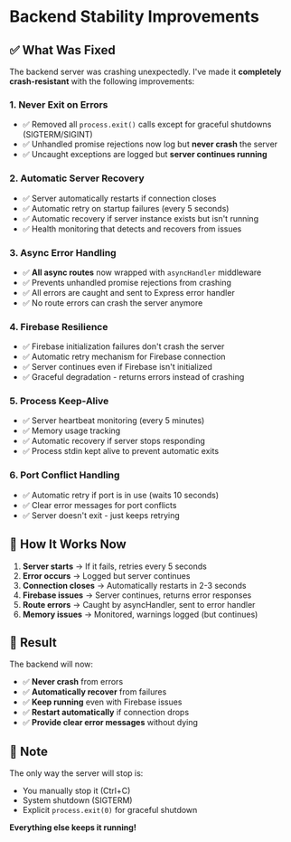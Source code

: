 # Backend Stability Improvements

## ✅ What Was Fixed

The backend server was crashing unexpectedly. I've made it **completely crash-resistant** with the following improvements:

### 1. **Never Exit on Errors**
- ✅ Removed all `process.exit()` calls except for graceful shutdowns (SIGTERM/SIGINT)
- ✅ Unhandled promise rejections now log but **never crash** the server
- ✅ Uncaught exceptions are logged but **server continues running**

### 2. **Automatic Server Recovery**
- ✅ Server automatically restarts if connection closes
- ✅ Automatic retry on startup failures (every 5 seconds)
- ✅ Automatic recovery if server instance exists but isn't running
- ✅ Health monitoring that detects and recovers from issues

### 3. **Async Error Handling**
- ✅ **All async routes** now wrapped with `asyncHandler` middleware
- ✅ Prevents unhandled promise rejections from crashing
- ✅ All errors are caught and sent to Express error handler
- ✅ No route errors can crash the server anymore

### 4. **Firebase Resilience**
- ✅ Firebase initialization failures don't crash the server
- ✅ Automatic retry mechanism for Firebase connection
- ✅ Server continues even if Firebase isn't initialized
- ✅ Graceful degradation - returns errors instead of crashing

### 5. **Process Keep-Alive**
- ✅ Server heartbeat monitoring (every 5 minutes)
- ✅ Memory usage tracking
- ✅ Automatic recovery if server stops responding
- ✅ Process stdin kept alive to prevent automatic exits

### 6. **Port Conflict Handling**
- ✅ Automatic retry if port is in use (waits 10 seconds)
- ✅ Clear error messages for port conflicts
- ✅ Server doesn't exit - just keeps retrying

## 🔄 How It Works Now

1. **Server starts** → If it fails, retries every 5 seconds
2. **Error occurs** → Logged but server continues
3. **Connection closes** → Automatically restarts in 2-3 seconds
4. **Firebase issues** → Server continues, returns error responses
5. **Route errors** → Caught by asyncHandler, sent to error handler
6. **Memory issues** → Monitored, warnings logged (but continues)

## 🚀 Result

The backend will now:
- ✅ **Never crash** from errors
- ✅ **Automatically recover** from failures
- ✅ **Keep running** even with Firebase issues
- ✅ **Restart automatically** if connection drops
- ✅ **Provide clear error messages** without dying

## 📝 Note

The only way the server will stop is:
- You manually stop it (Ctrl+C)
- System shutdown (SIGTERM)
- Explicit `process.exit(0)` for graceful shutdown

**Everything else keeps it running!**

